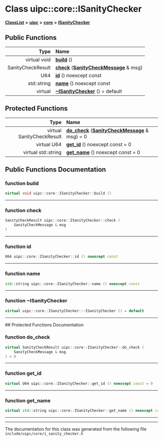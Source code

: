 

# Class uipc::core::ISanityChecker



[**ClassList**](annotated.md) **>** [**uipc**](namespaceuipc.md) **>** [**core**](namespaceuipc_1_1core.md) **>** [**ISanityChecker**](classuipc_1_1core_1_1_i_sanity_checker.md)










































## Public Functions

| Type | Name |
| ---: | :--- |
| virtual void | [**build**](#function-build) () <br> |
|  SanityCheckResult | [**check**](#function-check) ([**SanityCheckMessage**](classuipc_1_1core_1_1_sanity_check_message.md) & msg) <br> |
|  U64 | [**id**](#function-id) () noexcept const<br> |
|  std::string | [**name**](#function-name) () noexcept const<br> |
| virtual  | [**~ISanityChecker**](#function-isanitychecker) () = default<br> |
























## Protected Functions

| Type | Name |
| ---: | :--- |
| virtual SanityCheckResult | [**do\_check**](#function-do_check) ([**SanityCheckMessage**](classuipc_1_1core_1_1_sanity_check_message.md) & msg) = 0<br> |
| virtual U64 | [**get\_id**](#function-get_id) () noexcept const = 0<br> |
| virtual std::string | [**get\_name**](#function-get_name) () noexcept const = 0<br> |




## Public Functions Documentation




### function build 

```C++
virtual void uipc::core::ISanityChecker::build () 
```




<hr>



### function check 

```C++
SanityCheckResult uipc::core::ISanityChecker::check (
    SanityCheckMessage & msg
) 
```




<hr>



### function id 

```C++
U64 uipc::core::ISanityChecker::id () noexcept const
```




<hr>



### function name 

```C++
std::string uipc::core::ISanityChecker::name () noexcept const
```




<hr>



### function ~ISanityChecker 

```C++
virtual uipc::core::ISanityChecker::~ISanityChecker () = default
```




<hr>
## Protected Functions Documentation




### function do\_check 

```C++
virtual SanityCheckResult uipc::core::ISanityChecker::do_check (
    SanityCheckMessage & msg
) = 0
```




<hr>



### function get\_id 

```C++
virtual U64 uipc::core::ISanityChecker::get_id () noexcept const = 0
```




<hr>



### function get\_name 

```C++
virtual std::string uipc::core::ISanityChecker::get_name () noexcept const = 0
```




<hr>

------------------------------
The documentation for this class was generated from the following file `include/uipc/core/i_sanity_checker.h`

